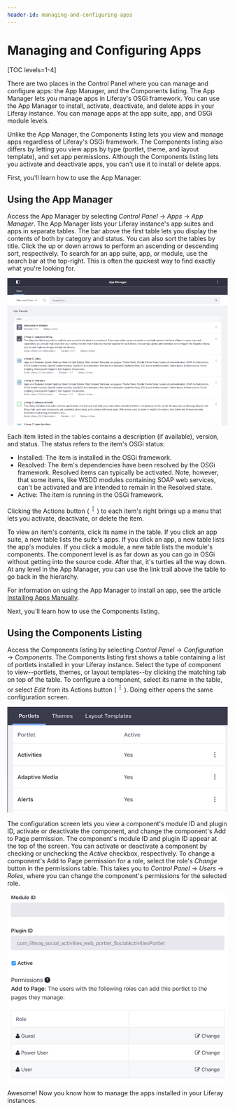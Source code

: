 ```yaml
---
header-id: managing-and-configuring-apps
---
```


# Managing and Configuring Apps

[TOC levels=1-4]

There are two places in the Control Panel where you can manage and configure 
apps: the App Manager, and the Components listing. The App Manager lets you 
manage apps in Liferay's OSGi framework. You can use the App Manager to install, 
activate, deactivate, and delete apps in your Liferay instance. You can manage 
apps at the app suite, app, and OSGi module levels. 

Unlike the App Manager, the Components listing lets you view and manage apps 
regardless of Liferay's OSGi framework. The Components listing also differs by 
letting you view apps by type (portlet, theme, and layout template), and set app 
permissions. Although the Components listing lets you activate and deactivate 
apps, you can't use it to install or delete apps. 

First, you'll learn how to use the App Manager.

## Using the App Manager

Access the App Manager by selecting *Control Panel* &rarr; *Apps* &rarr; *App 
Manager*. The App Manager lists your Liferay instance's app suites and apps in 
separate tables. The bar above the first table lets you display the contents of 
both by category and status. You can also sort the tables by title. Click the up 
or down arrows to perform an ascending or descending sort, respectively. To 
search for an app suite, app, or module, use the search bar at the top-right. 
This is often the quickest way to find exactly what you're looking for. 

![Figure 1: The App Manager lets you manage the app suites and apps installed in your Liferay instance.](../../images/app-manager.png)

Each item listed in the tables contains a description (if available), version, 
and status. The status refers to the item's OSGi status:

- Installed: The item is installed in the OSGi framework. 
- Resolved: The item's dependencies have been resolved by the OSGi framework. 
  Resolved items can typically be activated. Note, however, that some items, 
  like WSDD modules containing SOAP web services, can't be activated and are 
  intended to remain in the Resolved state.
- Active: The item is running in the OSGi framework. 

Clicking the Actions button (![Actions](../../images/icon-actions.png)) to each 
item's right brings up a menu that lets you activate, deactivate, or delete the 
item. 

To view an item's contents, click its name in the table. If you click an app 
suite, a new table lists the suite's apps. If you click an app, a new table 
lists the app's modules. If you click a module, a new table lists the module's 
components. The component level is as far down as you can go in OSGi without 
getting into the source code. After that, it's turtles all the way down. At any 
level in the App Manager, you can use the link trail above the table to go back 
in the hierarchy. 

For information on using the App Manager to install an app, see the article 
[Installing Apps Manually](/docs/7-0/user/-/knowledge_base/u/installing-apps-manually). 

Next, you'll learn how to use the Components listing. 

## Using the Components Listing

Access the Components listing by selecting *Control Panel* &rarr; 
*Configuration* &rarr; *Components*. The Components listing first shows a table 
containing a list of portlets installed in your Liferay instance. Select the 
type of component to view--portlets, themes, or layout templates--by clicking 
the matching tab on top of the table. To configure a component, select its name 
in the table, or select *Edit* from its Actions button (![Actions](../../images/icon-actions.png)). 
Doing either opens the same configuration screen. 

![Figure 2: The Components listing lets you manage the portlets, themes, and layout templates installed in your Liferay instance.](../../images/components-list.png)

The configuration screen lets you view a component's module ID and plugin ID, 
activate or deactivate the component, and change the component's Add to Page 
permission. The component's module ID and plugin ID appear at the top of the 
screen. You can activate or deactivate a component by checking or unchecking the 
*Active* checkbox, respectively. To change a component's Add to Page permission 
for a role, select the role's *Change* button in the permissions table. This 
takes you to *Control Panel* &rarr; *Users* &rarr; *Roles*, where you can change 
the component's permissions for the selected role. 

![Figure 3: You can also activate or deactivate a component, and change its permissions.](../../images/components-configuration.png)

Awesome! Now you know how to manage the apps installed in your Liferay 
instances. 
